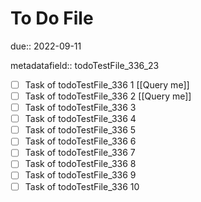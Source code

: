 # To Do File

due:: 2022-09-11

metadatafield:: todoTestFile_336_23

- [ ] Task of todoTestFile_336 1 [[Query me]]
- [ ] Task of todoTestFile_336 2 [[Query me]]
- [ ] Task of todoTestFile_336 3
- [ ] Task of todoTestFile_336 4
- [ ] Task of todoTestFile_336 5
- [ ] Task of todoTestFile_336 6
- [ ] Task of todoTestFile_336 7
- [ ] Task of todoTestFile_336 8
- [ ] Task of todoTestFile_336 9
- [ ] Task of todoTestFile_336 10